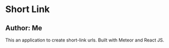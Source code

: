 # Short Link

## Author: Me

This an application to create short-link urls.
Built with Meteor and React JS.
